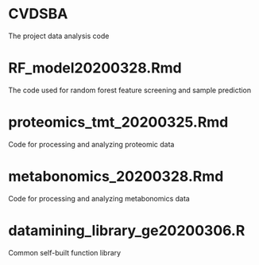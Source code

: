 # CVDSBA
The project data analysis code

# RF_model20200328.Rmd
The code used for random forest feature screening and sample prediction

# proteomics_tmt_20200325.Rmd
Code for processing and analyzing proteomic data

# metabonomics_20200328.Rmd
Code for processing and analyzing metabonomics data

# datamining_library_ge20200306.R
Common self-built function library
